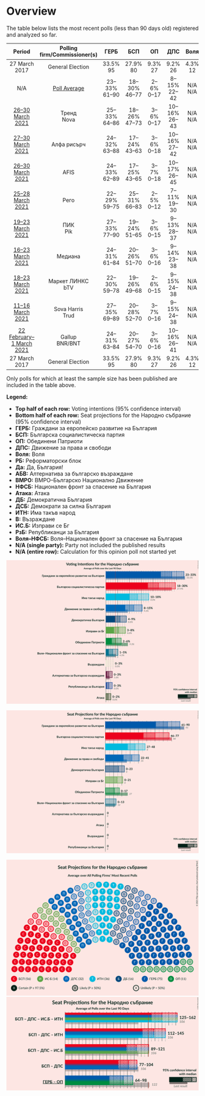 # Overview

The table below lists the most recent polls (less than 90 days old) registered and analyzed so far.

| Period     | Polling firm/Commissioner(s) | ГЕРБ | БСП | ОП | ДПС | Воля | РБ | Да | АБВ | ВМРО | НФСБ | Атака | ДБ | ДСБ | ИТН | В | ИС.Б | РзБ | Воля–НФСБ |
|:----------:|:----------------------------:|:--:|:--:|:--:|:--:|:--:|:--:|:--:|:--:|:--:|:--:|:--:|:--:|:--:|:--:|:--:|:--:|:--:|:--:|
| 27 March 2017 | General Election | 33.5% <br> 95 | 27.9% <br> 80 | 9.3% <br> 27 | 9.2% <br> 26 | 4.3% <br> 12 | 3.1% <br> 0 | 3.0% <br> 0 | 1.6% <br> 0 | 0.0% <br> 0 | 0.0% <br> 0 | 0.0% <br> 0 | 0.0% <br> 0 | 0.0% <br> 0 | 0.0% <br> 0 | 0.0% <br> 0 | 0.0% <br> 0 | 0.0% <br> 0 | 4.3% <br> 12 |
| N/A | [Poll Average](average.html) | 23–33% <br> 61–90 | 18–30% <br> 46–77 | 2–6% <br> 0–17 | 8–15% <br> 22–42 | N/A <br> N/A | N/A <br> N/A | N/A <br> N/A | 0–3% <br> 0 | N/A <br> N/A | N/A <br> N/A | 0–2% <br> 0 | 4–9% <br> 0–23 | N/A <br> N/A | 10–18% <br> 27–48 | 0–3% <br> 0 | 3–8% <br> 0–21 | 0–3% <br> 0 | 1–5% <br> 0–13 |
| [26–30 March 2021](2021-03-30-Тренд.html) | Тренд <br> Nova | 25–33% <br> 64–86 | 18–26% <br> 47–73 | 3–6% <br> 0–17 | 10–16% <br> 26–43 | N/A <br> N/A | N/A <br> N/A | N/A <br> N/A | 0–2% <br> 0 | N/A <br> N/A | N/A <br> N/A | N/A <br> N/A | 4–8% <br> 11–22 | N/A <br> N/A | 10–16% <br> 26–40 | 1–3% <br> 0 | 3–7% <br> 0–19 | 0–2% <br> 0 | 2–5% <br> 0–13 |
| [27–30 March 2021](2021-03-30-Алфарисърч.html) | Алфа рисърч | 24–32% <br> 63–88 | 17–24% <br> 43–63 | 3–6% <br> 0–18 | 10–16% <br> 27–42 | N/A <br> N/A | N/A <br> N/A | N/A <br> N/A | 0–2% <br> 0 | N/A <br> N/A | N/A <br> N/A | 1–3% <br> 0 | 4–9% <br> 12–24 | N/A <br> N/A | 10–16% <br> 27–42 | 1–3% <br> 0 | 4–8% <br> 12–22 | 0–2% <br> 0 | 2–5% <br> 0–13 |
| [26–30 March 2021](2021-03-30-AFIS.html) | AFIS | 24–33% <br> 62–89 | 17–25% <br> 43–65 | 3–7% <br> 0–18 | 10–17% <br> 26–45 | N/A <br> N/A | N/A <br> N/A | N/A <br> N/A | 1–3% <br> 0 | N/A <br> N/A | N/A <br> N/A | N/A <br> N/A | 4–9% <br> 0–23 | N/A <br> N/A | 11–18% <br> 29–49 | 1–4% <br> 0–10 | 3–8% <br> 0–20 | N/A <br> N/A | 2–5% <br> 0–13 |
| [25–28 March 2021](2021-03-28-Рего.html) | Рего | 22–29% <br> 59–75 | 25–31% <br> 66–83 | 2–5% <br> 0–12 | 7–11% <br> 19–30 | N/A <br> N/A | N/A <br> N/A | N/A <br> N/A | N/A <br> N/A | N/A <br> N/A | N/A <br> N/A | N/A <br> N/A | 4–7% <br> 0–19 | N/A <br> N/A | 13–18% <br> 35–48 | 1–3% <br> 0 | 5–9% <br> 14–24 | N/A <br> N/A | 1–3% <br> 0 |
| [19–23 March 2021](2021-03-23-ПИК.html) | ПИК <br> Pik | 27–33% <br> 77–90 | 19–24% <br> 51–65 | 3–6% <br> 0–15 | 9–13% <br> 28–37 | N/A <br> N/A | N/A <br> N/A | N/A <br> N/A | 1–2% <br> 0 | N/A <br> N/A | N/A <br> N/A | 1–2% <br> 0 | 5–7% <br> 13–19 | N/A <br> N/A | 10–14% <br> 27–37 | 1–2% <br> 0 | 3–6% <br> 0–14 | 1–2% <br> 0 | 2–3% <br> 0 |
| [16–23 March 2021](2021-03-23-Медиана.html) | Медиана | 24–31% <br> 61–84 | 20–26% <br> 51–70 | 3–6% <br> 0–16 | 9–14% <br> 23–38 | N/A <br> N/A | N/A <br> N/A | N/A <br> N/A | 1–3% <br> 0 | N/A <br> N/A | N/A <br> N/A | N/A <br> N/A | 3–7% <br> 0–18 | N/A <br> N/A | 11–16% <br> 29–44 | 1–3% <br> 0 | 5–9% <br> 13–23 | N/A <br> N/A | 3–6% <br> 0–15 |
| [18–23 March 2021](2021-03-23-МаркетЛИНКС.html) | Маркет ЛИНКС <br> bTV | 22–30% <br> 59–78 | 19–26% <br> 49–68 | 2–6% <br> 0–15 | 9–15% <br> 24–38 | N/A <br> N/A | N/A <br> N/A | N/A <br> N/A | N/A <br> N/A | N/A <br> N/A | N/A <br> N/A | N/A <br> N/A | 5–10% <br> 13–25 | N/A <br> N/A | 13–20% <br> 35–53 | N/A <br> N/A | 4–8% <br> 11–19 | N/A <br> N/A | N/A <br> N/A |
| [11–16 March 2021](2021-03-16-SovaHarris.html) | Sova Harris <br> Trud | 27–35% <br> 69–89 | 20–28% <br> 52–70 | 3–7% <br> 0–16 | 9–15% <br> 24–38 | N/A <br> N/A | N/A <br> N/A | N/A <br> N/A | 1–3% <br> 0 | N/A <br> N/A | N/A <br> N/A | 0–1% <br> 0 | 4–8% <br> 0–20 | N/A <br> N/A | 9–15% <br> 25–38 | 0–2% <br> 0 | 3–7% <br> 0–17 | 1–3% <br> 0 | 1–4% <br> 0–11 |
| [22 February–1 March 2021](2021-03-01-Gallup.html) | Gallup <br> BNR/BNT | 24–31% <br> 63–84 | 20–27% <br> 54–70 | 3–6% <br> 0–16 | 10–16% <br> 26–41 | N/A <br> N/A | N/A <br> N/A | N/A <br> N/A | 0–2% <br> 0 | N/A <br> N/A | N/A <br> N/A | 0–2% <br> 0 | 5–9% <br> 12–24 | N/A <br> N/A | 11–16% <br> 29–45 | 1–3% <br> 0 | 3–7% <br> 0–18 | 0–2% <br> 0 | 2–4% <br> 0–11 |
| 27 March 2017 | General Election | 33.5% <br> 95 | 27.9% <br> 80 | 9.3% <br> 27 | 9.2% <br> 26 | 4.3% <br> 12 | 3.1% <br> 0 | 3.0% <br> 0 | 1.6% <br> 0 | 0.0% <br> 0 | 0.0% <br> 0 | 0.0% <br> 0 | 0.0% <br> 0 | 0.0% <br> 0 | 0.0% <br> 0 | 0.0% <br> 0 | 0.0% <br> 0 | 0.0% <br> 0 | 4.3% <br> 12 |

Only polls for which at least the sample size has been published are included in the table above.

**Legend:**
+ **Top half of each row:** Voting intentions (95% confidence interval)
+ **Bottom half of each row:** Seat projections for the Народно събрание (95% confidence interval)
+ **ГЕРБ:** Граждани за европейско развитие на България
+ **БСП:** Българска социалистическа партия
+ **ОП:** Обединени Патриоти
+ **ДПС:** Движение за права и свободи
+ **Воля:** Воля
+ **РБ:** Реформаторски блок
+ **Да:** Да, България!
+ **АБВ:** Алтернатива за българско възраждане
+ **ВМРО:** ВМРО–Българско Национално Движение
+ **НФСБ:** Национален фронт за спасение на България
+ **Атака:** Атака
+ **ДБ:** Демократична България
+ **ДСБ:** Демократи за силна България
+ **ИТН:** Има такъв народ
+ **В:** Възраждане
+ **ИС.Б:** Изправи се Бг
+ **РзБ:** Републиканци за България
+ **Воля–НФСБ:** Воля–Национален фронт за спасение на България
+ **N/A (single party):** Party not included the published results
+ **N/A (entire row):** Calculation for this opinion poll not started yet


![Graph with voting intentions not yet produced](average.png "Voting Intentions")

![Graph with seats not yet produced](average-seats.png "Seats")

![Graph with seating plan not yet produced](average-seating-plan.png "Seating Plan")
![Graph with coalitions seats not yet produced](average-coalitions-seats.png "Coalitions Seats")
